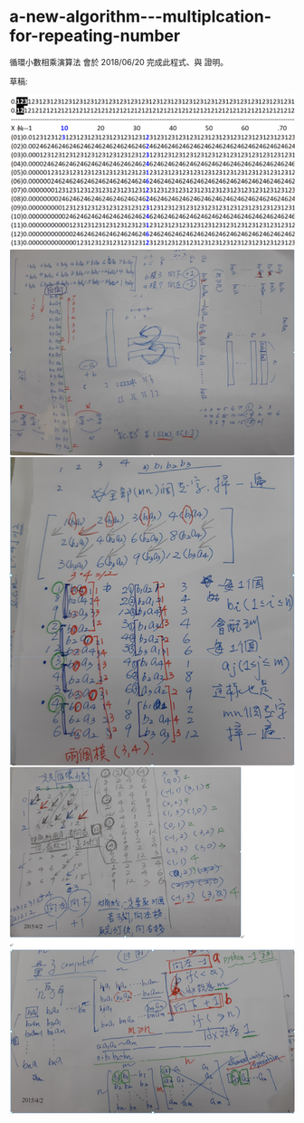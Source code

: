 # a-new-algorithm---multiplcation-for-repeating-number
循環小數相乘演算法
會於 2018/06/20 完成此程式、與 證明。

草稿:

  ![deploy](./new_algorithm_01.png)
  ![deploy](./new_algorithm_02.png)
  ![deploy](./new_algorithm_03.png)  
  ![deploy](./new_algorithm_04.png)

